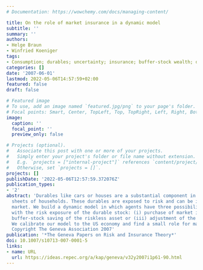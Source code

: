 ```yaml
---
# Documentation: https://wowchemy.com/docs/managing-content/

title: On the role of market insurance in a dynamic model
subtitle: ''
summary: ''
authors:
- Helge Braun
- Winfried Koeniger
tags:
- Consumption; durables; uncertainty; insurance; buffer-stock wealth; d81; e21; g22
categories: []
date: '2007-06-01'
lastmod: 2022-05-06T14:57:59+02:00
featured: false
draft: false

# Featured image
# To use, add an image named `featured.jpg/png` to your page's folder.
# Focal points: Smart, Center, TopLeft, Top, TopRight, Left, Right, BottomLeft, Bottom, BottomRight.
image:
  caption: ''
  focal_point: ''
  preview_only: false

# Projects (optional).
#   Associate this post with one or more of your projects.
#   Simply enter your project's folder or file name without extension.
#   E.g. `projects = ["internal-project"]` references `content/project/deep-learning/index.md`.
#   Otherwise, set `projects = []`.
projects: []
publishDate: '2022-05-06T12:57:59.372076Z'
publication_types:
- '2'
abstract: 'Durables like cars or houses are a substantial component in the balance
  sheets of households. These durables are exposed to risk and can be insured in the
  market. We build a dynamic model in which agents have three possibilities to cope
  with the risk exposure of the durable stock: (i) purchase of market insurance, (ii)
  buffer-stock saving of the riskless asset or (iii) adjustment of the durable stock.
  We calibrate our model to the US economy and find a small role for market insurance.
  Copyright The Geneva Association 2007'
publication: '*The Geneva Papers on Risk and Insurance Theory*'
doi: 10.1007/s10713-007-0001-5
links:
- name: URL
  url: https://ideas.repec.org/a/kap/geneva/v32y2007i1p61-90.html
---
```

